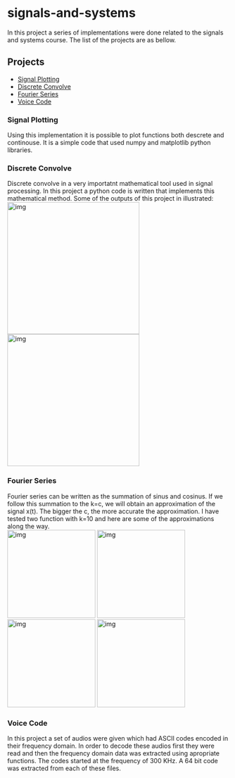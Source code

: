# signals-and-systems
In this project a series of implementations were done related to the signals and systems course. The list of the projects are as bellow.

## Projects
- [Signal Plotting](https://github.com/mahvash-siavashpour/signals-and-systems/tree/master/signal-plotting)
- [Discrete Convolve](https://github.com/mahvash-siavashpour/signals-and-systems/tree/master/discrete-convolve)
- [Fourier Series](https://github.com/mahvash-siavashpour/signals-and-systems/tree/master/fourier-series)
- [Voice Code](https://github.com/mahvash-siavashpour/signals-and-systems/tree/master/voice-code)

### Signal Plotting
Using this implementation it is possible to plot functions both descrete and continouse. It is a simple code that used numpy and matplotlib python libraries.

### Discrete Convolve
Discrete convolve in a very importatnt mathematical tool used in signal processing. In this project a python code is written that implements this mathematical method. Some of the outputs of this project in illustrated:
<br>
<img src="https://github.com/mahvash-siavashpour/mahvash-siavashpour.github.io/blob/main/assets/img/convolve1.png?raw=true" alt="img" width="300"/>
<img src="https://github.com/mahvash-siavashpour/mahvash-siavashpour.github.io/blob/main/assets/img/convolve2.png?raw=true" alt="img" width="300"/>
<br>
### Fourier Series
Fourier series can be written as the summation of sinus and cosinus. If we follow this summation to the k=c, we will obtain an approximation of the signal x(t). The bigger the c, the more accurate the approximation. I have tested two function with k=10 and here are some of the approximations along the way.
<br>
<img src="https://github.com/mahvash-siavashpour/mahvash-siavashpour.github.io/blob/main/assets/img/ft1.png?raw=true" alt="img" width="200"/>
<img src="https://github.com/mahvash-siavashpour/mahvash-siavashpour.github.io/blob/main/assets/img/ft2.png?raw=true" alt="img" width="200"/>
<img src="https://github.com/mahvash-siavashpour/mahvash-siavashpour.github.io/blob/main/assets/img/ft3.png?raw=true" alt="img" width="200"/>
<img src="https://github.com/mahvash-siavashpour/mahvash-siavashpour.github.io/blob/main/assets/img/ft4.png?raw=true" alt="img" width="200"/>
<br>
### Voice Code
In this project a set of audios were given which had ASCII codes encoded in their frequency domain. In order to decode these audios first they were read and then the frequency domain data was extracted using apropriate functions. The codes started at the frequency of 300 KHz. A 64 bit code was extracted from each of these files.

